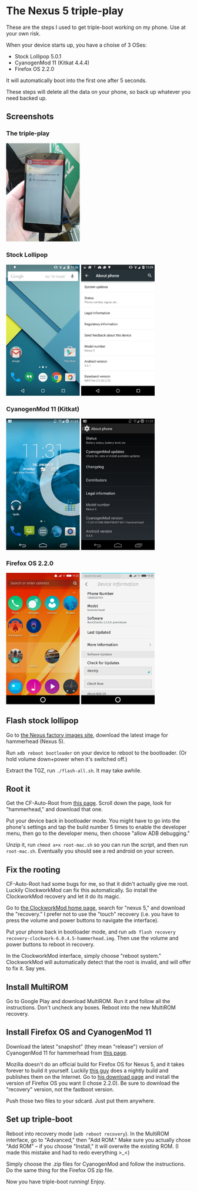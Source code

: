 The Nexus 5 triple-play
======

These are the steps I used to get triple-boot working on my phone. Use at your own risk.

When your device starts up, you have a choise of 3 OSes:

* Stock Lollipop 5.0.1
* CyanogenMod 11 (Kitkat 4.4.4)
* Firefox OS 2.2.0

It will automatically boot into the first one after 5 seconds.

These steps will delete all the data on your phone, so back up whatever you need backed up.

Screenshots
---

### The triple-play

<img src="trip-boot.jpg" width=200/>

### Stock Lollipop

<img src="lolli1.png" width=200/>
<img src="lolli2.png" width=200/>

### CyanogenMod 11 (Kitkat)

<img src="kitkat2.png" width=200/>
<img src="kitkat1.png" width=200/>

### Firefox OS 2.2.0

<img src="fxos1.png" width=200/>
<img src="fxos2.png" width=200/>


Flash stock lollipop
---------

Go to [the Nexus factory images site](https://developers.google.com/android/nexus/images), download the latest image for hammerhead (Nexus 5).

Run `adb reboot bootloader` on your device to reboot to the bootloader. (Or hold volume down+power when it's switched off.)

Extract the TGZ, run `./flash-all.sh`. It may take awhile.

Root it
----

Get the CF-Auto-Root from [this page](http://autoroot.chainfire.eu/). Scroll down the page, look for "hammerhead," and download that one.

Put your device back in bootloader mode. You might have to go into the phone's settings and tap the build number 5 times to enable the developer menu, then go to the developer menu, then choose "allow ADB debugging."

Unzip it, run `chmod a+x root-mac.sh` so you can run the script, and then run `root-mac.sh`. Eventually you should see a red android on your screen.

Fix the rooting
----

CF-Auto-Root had some bugs for me, so that it didn't actually give me root. Luckily ClockworkMod can fix this automatically. So install the ClockworkMod recovery and let it do its magic.

Go to [the ClockworkMod home page](http://www.clockworkmod.com/rommanager), search for "nexus 5," and download the "recovery." I prefer not to use the "touch" recovery (i.e. you have to press the volume and power buttons to navigate the interface).

Put your phone back in bootloader mode, and run `adb flash recovery recovery-clockwork-6.0.4.5-hammerhead.img`. Then use the volume and power buttons to reboot in recovery.

In the ClockworkMod interface, simply choose "reboot system." ClockworkMod will automatically detect that the root is invalid, and will offer to fix it. Say yes.

Install MultiROM
-------

Go to Google Play and download MultiROM. Run it and follow all the instructions. Don't uncheck any boxes. Reboot into the new MultiROM recovery.

Install Firefox OS and CyanogenMod 11
---------

Download the latest "snapshot" (they mean "release") version of CyanogenMod 11 for hammerhead from [this page](http://download.cyanogenmod.org/?device=hammerhead&type=snapshot).

Mozilla doesn't do an official build for Firefox OS for Nexus 5, and it takes forever to build it yourself. Luckily [this guy](http://forum.xda-developers.com/google-nexus-5/development/nightly-firefox-os-t2960953) does a nightly build and publishes them on the Internet. Go to [his download page](http://ffos.vosky.fr/) and install the version of Firefox OS you want (I chose 2.2.0). Be sure to download the "recovery" version, not the fastboot version.

Push those two files to your sdcard. Just put them anywhere.

Set up triple-boot
------

Reboot into recovery mode (`adb reboot recovery`). In the MultiROM interface, go to "Advanced," then "Add ROM." Make sure you actually chose "Add ROM" &ndash; if  you choose "Install," it will overwite the existing ROM. (I made this mistake and had to redo everything >_<)

Simply choose the .zip files for CyanogenMod and follow the instructions. Do the same thing for the Firefox OS zip file.

Now you have triple-boot running! Enjoy.